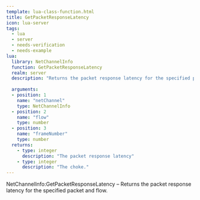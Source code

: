 ```yaml
---
template: lua-class-function.html
title: GetPacketResponseLatency
icon: lua-server
tags:
  - lua
  - server
  - needs-verification
  - needs-example
lua:
  library: NetChannelInfo
  function: GetPacketResponseLatency
  realm: server
  description: "Returns the packet response latency for the specified packet and flow."
  
  arguments:
  - position: 1
    name: "netChannel"
    type: NetChannelInfo
  - position: 2
    name: "flow"
    type: number
  - position: 3
    name: "frameNumber"
    type: number
  returns:
    - type: integer
      description: "The packet response latency"
    - type: integer
      description: "The choke."
---
```


<div class="lua__search__keywords">
NetChannelInfo:GetPacketResponseLatency &#x2013; Returns the packet response latency for the specified packet and flow.
</div>
